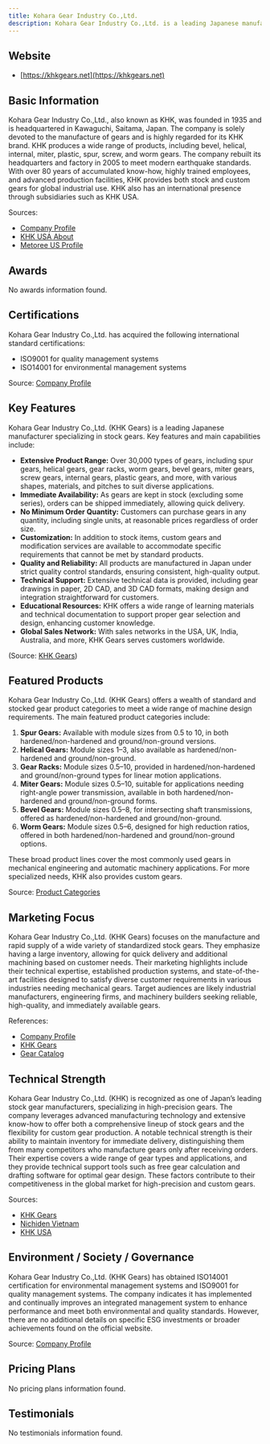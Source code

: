 ```yaml
---
title: Kohara Gear Industry Co.,Ltd.
description: Kohara Gear Industry Co.,Ltd. is a leading Japanese manufacturer specializing in the production of various high-quality gears since 1935, with a reputation for precision and innovation.
---
```


## Website
- [https://khkgears.net](https://khkgears.net)

## Basic Information
Kohara Gear Industry Co.,Ltd., also known as KHK, was founded in 1935 and is headquartered in Kawaguchi, Saitama, Japan. The company is solely devoted to the manufacture of gears and is highly regarded for its KHK brand. KHK produces a wide range of products, including bevel, helical, internal, miter, plastic, spur, screw, and worm gears. The company rebuilt its headquarters and factory in 2005 to meet modern earthquake standards. With over 80 years of accumulated know-how, highly trained employees, and advanced production facilities, KHK provides both stock and custom gears for global industrial use. KHK also has an international presence through subsidiaries such as KHK USA.

Sources:
- [Company Profile](https://khkgears.net/about-us/company-profile/?no=0)
- [KHK USA About](https://www.khkgears.us/about/)
- [Metoree US Profile](https://us.metoree.com/companies/101314/)

## Awards
No awards information found.

## Certifications
Kohara Gear Industry Co.,Ltd. has acquired the following international standard certifications:
- ISO9001 for quality management systems
- ISO14001 for environmental management systems

Source: [Company Profile](https://khkgears.net/about-us/company-profile/?no=0)

## Key Features
Kohara Gear Industry Co.,Ltd. (KHK Gears) is a leading Japanese manufacturer specializing in stock gears. Key features and main capabilities include:

- **Extensive Product Range:** Over 30,000 types of gears, including spur gears, helical gears, gear racks, worm gears, bevel gears, miter gears, screw gears, internal gears, plastic gears, and more, with various shapes, materials, and pitches to suit diverse applications.
- **Immediate Availability:** As gears are kept in stock (excluding some series), orders can be shipped immediately, allowing quick delivery.
- **No Minimum Order Quantity:** Customers can purchase gears in any quantity, including single units, at reasonable prices regardless of order size.
- **Customization:** In addition to stock items, custom gears and modification services are available to accommodate specific requirements that cannot be met by standard products.
- **Quality and Reliability:** All products are manufactured in Japan under strict quality control standards, ensuring consistent, high-quality output.
- **Technical Support:** Extensive technical data is provided, including gear drawings in paper, 2D CAD, and 3D CAD formats, making design and integration straightforward for customers.
- **Educational Resources:** KHK offers a wide range of learning materials and technical documentation to support proper gear selection and design, enhancing customer knowledge.
- **Global Sales Network:** With sales networks in the USA, UK, India, Australia, and more, KHK Gears serves customers worldwide.

(Source: [KHK Gears](https://khkgears.net))

## Featured Products
Kohara Gear Industry Co.,Ltd. (KHK Gears) offers a wealth of standard and stocked gear product categories to meet a wide range of machine design requirements. The main featured product categories include:

1. **Spur Gears:** Available with module sizes from 0.5 to 10, in both hardened/non-hardened and ground/non-ground versions.
2. **Helical Gears:** Module sizes 1–3, also available as hardened/non-hardened and ground/non-ground.
3. **Gear Racks:** Module sizes 0.5–10, provided in hardened/non-hardened and ground/non-ground types for linear motion applications.
4. **Miter Gears:** Module sizes 0.5–10, suitable for applications needing right-angle power transmission, available in both hardened/non-hardened and ground/non-ground forms.
5. **Bevel Gears:** Module sizes 0.5–8, for intersecting shaft transmissions, offered as hardened/non-hardened and ground/non-ground.
6. **Worm Gears:** Module sizes 0.5–6, designed for high reduction ratios, offered in both hardened/non-hardened and ground/non-ground options.

These broad product lines cover the most commonly used gears in mechanical engineering and automatic machinery applications. For more specialized needs, KHK also provides custom gears.

Source: [Product Categories](https://khkgears.net/new/product-category.html)

## Marketing Focus
Kohara Gear Industry Co.,Ltd. (KHK Gears) focuses on the manufacture and rapid supply of a wide variety of standardized stock gears. They emphasize having a large inventory, allowing for quick delivery and additional machining based on customer needs. Their marketing highlights include their technical expertise, established production systems, and state-of-the-art facilities designed to satisfy diverse customer requirements in various industries needing mechanical gears. Target audiences are likely industrial manufacturers, engineering firms, and machinery builders seeking reliable, high-quality, and immediately available gears.

References:
- [Company Profile](https://khkgears.net/about-us/company-profile/?no=0)
- [KHK Gears](https://khkgears.net/new/)
- [Gear Catalog](https://khkgears.net/new/gear_catalog.html)

## Technical Strength
Kohara Gear Industry Co.,Ltd. (KHK) is recognized as one of Japan’s leading stock gear manufacturers, specializing in high-precision gears. The company leverages advanced manufacturing technology and extensive know-how to offer both a comprehensive lineup of stock gears and the flexibility for custom gear production. A notable technical strength is their ability to maintain inventory for immediate delivery, distinguishing them from many competitors who manufacture gears only after receiving orders. Their expertise covers a wide range of gear types and applications, and they provide technical support tools such as free gear calculation and drafting software for optimal gear design. These factors contribute to their competitiveness in the global market for high-precision and custom gears.

Sources:
- [KHK Gears](https://khkgears.net/new/)
- [Nichiden Vietnam](https://nichiden.com.vn/en/?portfolio=kohara-gear-industry-co-ltd)
- [KHK USA](https://www.khkgears.us/)

## Environment / Society / Governance
Kohara Gear Industry Co.,Ltd. (KHK Gears) has obtained ISO14001 certification for environmental management systems and ISO9001 for quality management systems. The company indicates it has implemented and continually improves an integrated management system to enhance performance and meet both environmental and quality standards. However, there are no additional details on specific ESG investments or broader achievements found on the official website.

Source: [Company Profile](https://khkgears.net/about-us/company-profile/)

## Pricing Plans
No pricing plans information found.

## Testimonials
No testimonials information found.